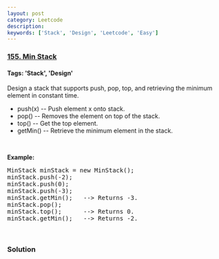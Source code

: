 ```yaml
---
layout: post
category: Leetcode
description: 
keywords: ['Stack', 'Design', 'Leetcode', 'Easy']
---
```

### [155. Min Stack](https://leetcode.com/problems/min-stack)

#### Tags: 'Stack', 'Design'

<div class="content__u3I1 question-content__JfgR"><div><p>Design a stack that supports push, pop, top, and retrieving the minimum element in constant time.</p>
<ul>
<li>push(x) -- Push element x onto stack.</li>
<li>pop() -- Removes the element on top of the stack.</li>
<li>top() -- Get the top element.</li>
<li>getMin() -- Retrieve the minimum element in the stack.</li>
</ul>
<p> </p>
<p><b>Example:</b></p>
<pre>MinStack minStack = new MinStack();
minStack.push(-2);
minStack.push(0);
minStack.push(-3);
minStack.getMin();   --&gt; Returns -3.
minStack.pop();
minStack.top();      --&gt; Returns 0.
minStack.getMin();   --&gt; Returns -2.
</pre>
<p> </p>
</div></div>

### Solution
